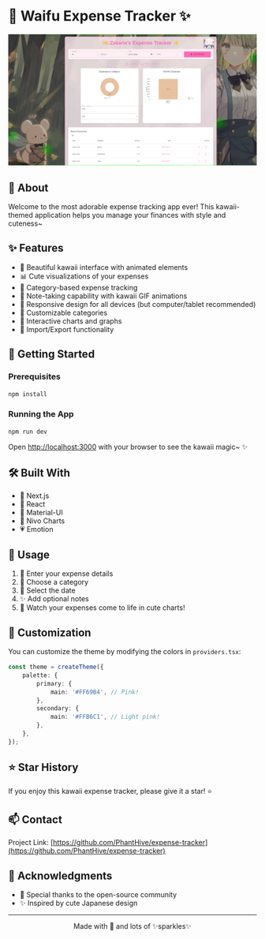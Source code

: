 # 💖 Waifu Expense Tracker ✨

![Kawaii Expense Tracker Banner](img.png)

## 🌸 About

Welcome to the most adorable expense tracking app ever! This kawaii-themed application helps you manage your finances with style and cuteness~ 

## ✨ Features

- 🎀 Beautiful kawaii interface with animated elements
- 📊 Cute visualizations of your expenses
- 🌈 Category-based expense tracking
- 💝 Note-taking capability with kawaii GIF animations
- 📱 Responsive design for all devices (but computer/tablet recommended)
- 💖 Customizable categories
- 🌟 Interactive charts and graphs
- 🎉 Import/Export functionality

## 🚀 Getting Started

### Prerequisites
```bash
npm install
```

### Running the App
```bash
npm run dev
```

Open [http://localhost:3000](http://localhost:3000) with your browser to see the kawaii magic~ ✨

## 🛠️ Built With

- 💜 Next.js
- 💙 React
- 💚 Material-UI
- 💛 Nivo Charts
- 💗 Emotion

## 🌈 Usage

1. 📝 Enter your expense details
2. 🎨 Choose a category
3. 📅 Select the date
4. ✨ Add optional notes
5. 🌟 Watch your expenses come to life in cute charts!

## 🎨 Customization

You can customize the theme by modifying the colors in `providers.tsx`:

```typescript
const theme = createTheme({
    palette: {
        primary: {
            main: '#FF69B4', // Pink!
        },
        secondary: {
            main: '#FFB6C1', // Light pink!
        },
    },
});
```

## ⭐ Star History

If you enjoy this kawaii expense tracker, please give it a star! ⭐

## 📫 Contact

Project Link: [https://github.com/PhantHive/expense-tracker](https://github.com/PhantHive/expense-tracker)

## 💝 Acknowledgments

- 🎀 Special thanks to the open-source community
- ✨ Inspired by cute Japanese design

---

<div align="center">
Made with 💖 and lots of ✨sparkles✨
</div>